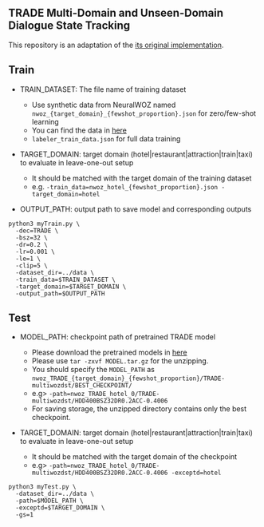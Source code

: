 ## TRADE Multi-Domain and Unseen-Domain Dialogue State Tracking


This repository is an adaptation of the [its original implementation](https://github.com/jasonwu0731/trade-dst).


## Train


- TRAIN_DATASET: The file name of training dataset
     - Use synthetic data from NeuralWOZ named `nwoz_{target_domain}_{fewshot_proportion}.json` for zero/few-shot learning
     - You can find the data in [here](https://drive.google.com/drive/folders/1Tp5CsejVMvWWCn8noPoPys7zN8kfTD_P)
     - `labeler_train_data.json` for full data training

- TARGET_DOMAIN: target domain (hotel|restaurant|attraction|train|taxi) to evaluate in leave-one-out setup
     - It should be matched with the target domain of the training dataset
     - e.g. `-train_data=nwoz_hotel_{fewshot_proportion}.json -target_domain=hotel`

- OUTPUT_PATH: output path to save model and corresponding outputs

```
python3 myTrain.py \
  -dec=TRADE \
  -bsz=32 \
  -dr=0.2 \
  -lr=0.001 \
  -le=1 \
  -clip=5 \
  -dataset_dir=../data \
  -train_data=$TRAIN_DATASET \
  -target_domain=$TARGET_DOMAIN \
  -output_path=$OUTPUT_PATH
```

## Test

- MODEL_PATH: checkpoint path of pretrained TRADE model
    - Please download the pretrained models in [here](https://drive.google.com/drive/folders/1vXQVf5ONMqHTvUoTL_omgLqYaaEyXuro)
    - Please use `tar -zxvf MODEL.tar.gz` for the unzipping.
    - You should specify the `MODEL_PATH` as `nwoz_TRADE_{target_domain}_{fewshot_proportion}/TRADE-multiwozdst/BEST_CHECKPOINT/`
    - e.g> `-path=nwoz_TRADE_hotel_0/TRADE-multiwozdst/HDD400BSZ32DR0.2ACC-0.4006`
    - For saving storage, the unzipped directory contains only the best checkpoint.

- TARGET_DOMAIN: target domain (hotel|restaurant|attraction|train|taxi) to evaluate in leave-one-out setup
    - It should be matched with the target domain of the checkpoint
    - e.g> `-path=nwoz_TRADE_hotel_0/TRADE-multiwozdst/HDD400BSZ32DR0.2ACC-0.4006 -exceptd=hotel`

```
python3 myTest.py \
  -dataset_dir=../data \
  -path=$MODEL_PATH \
  -exceptd=$TARGET_DOMAIN \
  -gs=1
```

